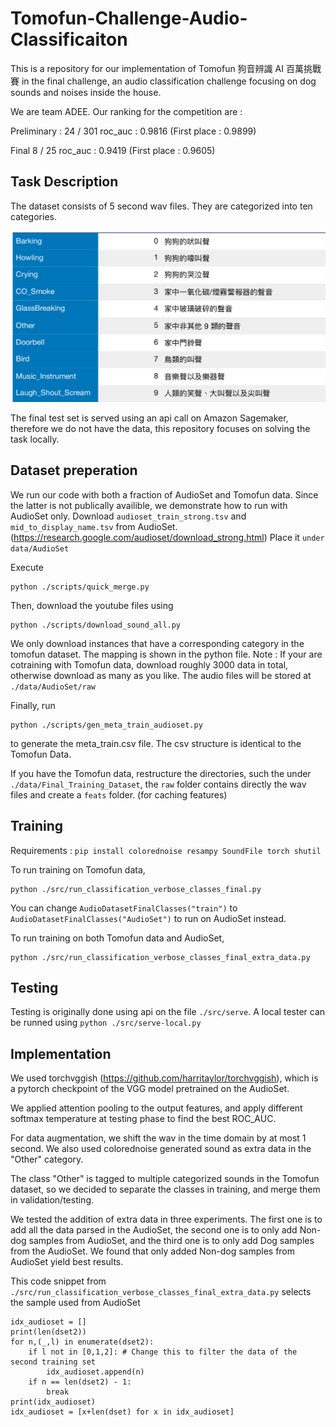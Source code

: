 # Tomofun-Challenge-Audio-Classificaiton

This is a repository for our implementation of Tomofun 狗音辨識 AI 百萬挑戰賽 in the final challenge, an audio classification challenge focusing on dog sounds and noises inside the house.

We are team ADEE. Our ranking for the competition are : 

Preliminary : 24 / 301 roc_auc : 0.9816 (First place : 0.9899)

Final 8 / 25 roc_auc : 0.9419 (First place : 0.9605)

## Task Description
The dataset consists of 5 second wav files. They are categorized into ten categories.

![Categories](imgs/categories.png)

The final test set is served using an api call on Amazon Sagemaker, therefore we do not have the data, this repository focuses on solving the task locally.

## Dataset preperation

We run our code with both a fraction of AudioSet and Tomofun data. Since the latter is not publically availible, we demonstrate how to run with AudioSet only.
Download  ```audioset_train_strong.tsv``` and ```mid_to_display_name.tsv``` from AudioSet. (https://research.google.com/audioset/download_strong.html)
Place it ```under data/AudioSet```

Execute
```
python ./scripts/quick_merge.py
```

Then, download the youtube files using
```
python ./scripts/download_sound_all.py
```
We only download instances that have a corresponding category in the tomofun dataset. The mapping is shown in the python file.
Note : If your are cotraining with Tomofun data, download roughly 3000 data in total, otherwise download as many as you like. The audio files will be stored at ```./data/AudioSet/raw```

Finally, run 
```
python ./scripts/gen_meta_train_audioset.py
```
to generate the meta_train.csv file. The csv structure is identical to the Tomofun Data.

If you have the Tomofun data, restructure the directories, such the under ```./data/Final_Training_Dataset```, the ```raw``` folder contains directly the wav files and create a ```feats``` folder. (for caching features)


## Training

Requirements : 
```pip install colorednoise resampy SoundFile torch shutil```

To run training on Tomofun data,
```
python ./src/run_classification_verbose_classes_final.py
```
You can change ```AudioDatasetFinalClasses("train")``` to ```AudioDatasetFinalClasses("AudioSet")``` to run on AudioSet instead.

To run training on both Tomofun data and AudioSet,

```
python ./src/run_classification_verbose_classes_final_extra_data.py
```

## Testing

Testing is originally done using api on the file ```./src/serve```. A local tester can be runned using 
```python ./src/serve-local.py``` 


## Implementation

We used torchvggish (https://github.com/harritaylor/torchvggish), which is a pytorch checkpoint of the VGG model pretrained on the AudioSet.

We applied attention pooling to the output features, and apply different softmax temperature at testing phase to find the best ROC_AUC.

For data augmentation, we shift the wav in the time domain by at most 1 second. We also used colorednoise generated sound as extra data in the "Other" category.

The class "Other" is tagged to multiple categorized sounds in the Tomofun dataset, so we decided to separate the classes in training, and merge them in validation/testing.

We tested the addition of extra data in three experiments. The first one is to add all the data parsed in the AudioSet, the second one is to only add Non-dog samples from AudioSet, and the third one is to only add Dog samples from the AudioSet. We found that only added Non-dog samples from AudioSet yield best results.

This code snippet from ```./src/run_classification_verbose_classes_final_extra_data.py``` selects the sample used from AudioSet
```
idx_audioset = []
print(len(dset2))
for n,(_,l) in enumerate(dset2):
	if l not in [0,1,2]: # Change this to filter the data of the second training set
		idx_audioset.append(n)
	if n == len(dset2) - 1:
		break
print(idx_audioset) 
idx_audioset = [x+len(dset) for x in idx_audioset]

```
